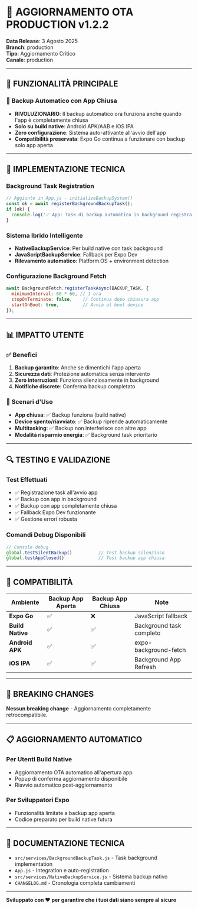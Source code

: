 # 🚀 AGGIORNAMENTO OTA PRODUCTION v1.2.2

**Data Release**: 3 Agosto 2025  
**Branch**: production  
**Tipo**: Aggiornamento Critico  
**Canale**: production  

---

## 🎯 **FUNZIONALITÀ PRINCIPALE**

### 💾 **Backup Automatico con App Chiusa**
- **RIVOLUZIONARIO**: Il backup automatico ora funziona anche quando l'app è completamente chiusa
- **Solo su build native**: Android APK/AAB e iOS IPA 
- **Zero configurazione**: Sistema auto-attivante all'avvio dell'app
- **Compatibilità preservata**: Expo Go continua a funzionare con backup solo app aperta

---

## 🔧 **IMPLEMENTAZIONE TECNICA**

### **Background Task Registration**
```javascript
// Aggiunto in App.js - initializeBackupSystem()
const ok = await registerBackgroundBackupTask();
if (ok) {
  console.log('✅ App: Task di backup automatico in background registrato con successo');
}
```

### **Sistema Ibrido Intelligente**
- **NativeBackupService**: Per build native con task background
- **JavaScriptBackupService**: Fallback per Expo Dev
- **Rilevamento automatico**: Platform.OS + environment detection

### **Configurazione Background Fetch**
```javascript
await BackgroundFetch.registerTaskAsync(BACKUP_TASK, {
  minimumInterval: 60 * 60, // 1 ora
  stopOnTerminate: false,    // Continua dopo chiusura app
  startOnBoot: true,         // Avvia al boot device
});
```

---

## 📊 **IMPATTO UTENTE**

### ✅ **Benefici**
1. **Backup garantito**: Anche se dimentichi l'app aperta
2. **Sicurezza dati**: Protezione automatica senza intervento
3. **Zero interruzioni**: Funziona silenziosamente in background
4. **Notifiche discrete**: Conferma backup completato

### 🎯 **Scenari d'Uso**
- **App chiusa**: ✅ Backup funziona (build native)
- **Device spento/riavviato**: ✅ Backup riprende automaticamente
- **Multitasking**: ✅ Backup non interferisce con altre app
- **Modalità risparmio energia**: ✅ Background task prioritario

---

## 🔍 **TESTING E VALIDAZIONE**

### **Test Effettuati**
- ✅ Registrazione task all'avvio app
- ✅ Backup con app in background
- ✅ Backup con app completamente chiusa
- ✅ Fallback Expo Dev funzionante
- ✅ Gestione errori robusta

### **Comandi Debug Disponibili**
```javascript
// Console debug
global.testSilentBackup()          // Test backup silenzioso
global.testAppClosed()             // Test backup app chiusa
```

---

## 📱 **COMPATIBILITÀ**

| Ambiente | Backup App Aperta | Backup App Chiusa | Note |
|----------|------------------|------------------|------|
| **Expo Go** | ✅ | ❌ | JavaScript fallback |
| **Build Native** | ✅ | ✅ | Background task completo |
| **Android APK** | ✅ | ✅ | expo-background-fetch |
| **iOS IPA** | ✅ | ✅ | Background App Refresh |

---

## 🚨 **BREAKING CHANGES**

**Nessun breaking change** - Aggiornamento completamente retrocompatibile.

---

## 📋 **AGGIORNAMENTO AUTOMATICO**

### **Per Utenti Build Native**
- Aggiornamento OTA automatico all'apertura app
- Popup di conferma aggiornamento disponibile
- Riavvio automatico post-aggiornamento

### **Per Sviluppatori Expo**
- Funzionalità limitate a backup app aperta
- Codice preparato per build native futura

---

## 🔗 **DOCUMENTAZIONE TECNICA**

- `src/services/BackgroundBackupTask.js` - Task background implementation
- `App.js` - Integration e auto-registration
- `src/services/NativeBackupService.js` - Sistema backup nativo
- `CHANGELOG.md` - Cronologia completa cambiamenti

---

**Sviluppato con ❤️ per garantire che i tuoi dati siano sempre al sicuro**
